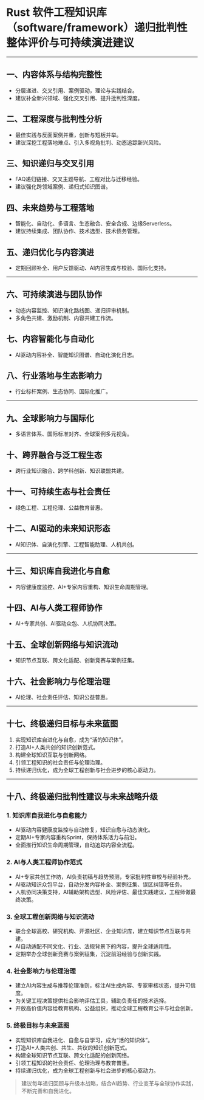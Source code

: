 # Rust 软件工程知识库（software/framework）递归批判性整体评价与可持续演进建议

---

## 一、内容体系与结构完整性

- 分层递进、交叉引用、案例驱动，理论与实践结合。
- 建议补全新兴领域、强化交叉引用、提升批判性深度。

## 二、工程深度与批判性分析

- 最佳实践与反面案例并重，创新与短板并举。
- 建议深挖工程落地难点、引入多视角批判、动态追踪新兴风险。

## 三、知识递归与交叉引用

- FAQ递归链接、交叉主题导航、工程对比与迁移经验。
- 建议强化跨领域案例、递归式知识图谱。

## 四、未来趋势与工程落地

- 智能化、自动化、多语言、生态融合、安全合规、边缘Serverless。
- 建议持续集成、团队协作、技术选型、技术债务管理。

## 五、递归优化与内容演进

- 定期回顾补全、用户反馈驱动、AI内容生成与校验、国际化支持。

---

## 六、可持续演进与团队协作

- 动态内容监控、知识演化路线图、递归评审机制。
- 多角色共建、激励机制、内容共建工作流。

## 七、内容智能化与自动化

- AI驱动内容补全、智能知识图谱、自动化演化日志。

## 八、行业落地与生态影响力

- 行业标杆案例、生态协同、国际化推广。

---

## 九、全球影响力与国际化

- 多语言体系、国际标准对齐、全球案例多元视角。

## 十、跨界融合与泛工程生态

- 跨行业知识融合、跨学科创新、知识联盟共建。

## 十一、可持续生态与社会责任

- 绿色工程、工程伦理、公益教育普惠。

## 十二、AI驱动的未来知识形态

- AI知识体、自演化引擎、工程智能助理、人机共创。

---

## 十三、知识库自我进化与自愈

- 内容健康度监控、AI+专家内容重构、知识生命周期管理。

## 十四、AI与人类工程师协作

- AI+专家共创、AI驱动众包、人机协同决策。

## 十五、全球创新网络与知识流动

- 知识节点互联、跨文化适配、创新竞赛与案例征集。

## 十六、社会影响力与伦理治理

- AI伦理、社会责任评估、知识公益普惠。

---

## 十七、终极递归目标与未来蓝图

1. 实现知识库自进化与自愈，成为“活的知识体”。
2. 打造AI+人类共创的知识创新范式。
3. 构建全球知识互联与创新网络。
4. 引领工程知识的社会责任与伦理治理。
5. 持续递归优化，成为全球工程创新与社会进步的核心驱动力。

---

## 十八、终极递归批判性建议与未来战略升级

### 1. 知识库自我进化与自愈能力

- AI驱动内容健康度监控与自动修复，知识自愈与动态演化。
- 定期AI+专家内容重构Sprint，保持体系活力与前沿。
- 全面推行知识生命周期管理，自动追踪内容全流程。

### 2. AI与人类工程师协作范式

- AI+专家共创工作坊，AI负责初稿与趋势预测，专家批判性审校与经验补充。
- AI驱动知识众包平台，自动分发内容补全、案例征集、误区纠错等任务。
- 人机协同决策支持，AI辅助架构选型、风险评估、最佳实践建议，工程师做最终决策。

### 3. 全球工程创新网络与知识流动

- 联合全球高校、研究机构、开源社区、企业知识库，建立知识节点互联与共建。
- AI自动适配不同文化、行业、法规背景下的内容，提升全球适用性。
- 定期举办全球创新竞赛与案例征集，沉淀前沿经验与创新实践。

### 4. 社会影响力与伦理治理

- 建立AI内容生成与推荐伦理准则，标注AI生成内容、专家审核状态，提升可信度。
- 为关键工程决策提供社会影响评估工具，辅助负责任的技术选择。
- 开放高价值内容给教育机构、公益组织，推动全球工程教育公平与社会创新。

### 5. 终极目标与未来蓝图

- 实现知识库自我进化、自愈与自学习，成为“活的知识体”。
- 打造AI+人类共创、共生、共议的知识创新范式。
- 构建全球知识节点互联、跨文化适配的创新网络。
- 引领工程知识的社会责任、伦理治理与教育普惠。
- 持续递归优化，成为全球工程创新与社会进步的核心驱动力。

> 建议每年递归回顾与升级本战略，结合AI趋势、行业变革与全球协作实践，不断完善和自我进化。
